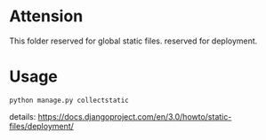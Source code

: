 # Attension
This folder reserved for global static files. reserved for deployment.

# Usage
```
python manage.py collectstatic
```
details: https://docs.djangoproject.com/en/3.0/howto/static-files/deployment/